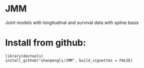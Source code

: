 # JMM
Joint models with longitudinal and survival data with spline basis

# Install from github:

    library(devtools)
    install_github("shanpengli/JMM", build_vignettes = FALSE)